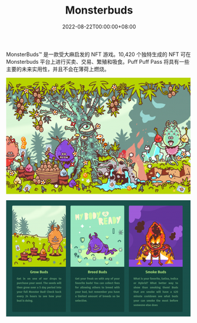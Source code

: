 ﻿---
title: "Monsterbuds"
description: "MonsterBuds™ 是一款受大麻启发的 NFT 游戏。购买、出售、交易、繁殖和吸食这些芽。"
date: 2022-08-22T00:00:00+08:00
lastmod: 2022-08-22T00:00:00+08:00
draft: false
authors: ["seven"]
featuredImage: "monsterbuds.png"
tags: ["NFT Games","Monsterbuds"]
categories: ["nfts"]
nfts: ["NFT Games"]
blockchain: "ETH"
website: "https://monsterbuds.io/"
twitter: ""
discord: ""
telegram: ""
github: ""
youtube: ""
twitch: ""
facebook: ""
instagram: ""
reddit: ""
medium: ""
steam: ""
gitbook: ""
googleplay: ""
appstore: ""
status: "Live"
weight: 
lightgallery: true
toc: true
pinned: false
recommend: false
recommend1: false
---
MonsterBuds™ 是一款受大麻启发的 NFT 游戏。10,420 个独特生成的 NFT 可在 Monsterbuds 平台上进行买卖、交易、繁殖和吸食。Puff Puff Pass 将具有一些主要的未来实用性，并且不会在薄荷上燃烧。

![1](1661155664576.jpg)

![2](1661155674602.jpg)